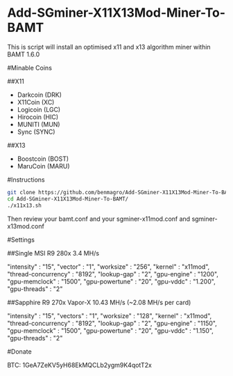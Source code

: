 Add-SGminer-X11X13Mod-Miner-To-BAMT
========================

This is script will install an optimised x11 and x13 algorithm miner within BAMT 1.6.0

#Minable Coins

##X11
- Darkcoin (DRK)
- X11Coin (XC)
- Logicoin (LGC)
- Hirocoin (HIC)
- MUNITI (MUN)
- Sync (SYNC)

##X13
- Boostcoin (BOST)
- MaruCoin (MARU)

#Instructions

```bash
git clone https://github.com/benmagro/Add-SGminer-X11X13Mod-Miner-To-BAMT.git
cd Add-SGminer-X11X13Mod-Miner-To-BAMT/
./x11x13.sh
```

Then review your bamt.conf and your sgminer-x11mod.conf and sgminer-x13mod.conf

#Settings

##Single MSI R9 280x 3.4 MH/s

"intensity" : "15",
"vector" : "1",
"worksize" : "256",
"kernel" : "x11mod",
"thread-concurrency" : "8192",
"lookup-gap" : "2",
"gpu-engine" : "1200",
"gpu-memclock" : "1500",
"gpu-powertune" : "20",
"gpu-vddc" : "1.200",
"gpu-threads" : "2"

##Sapphire R9 270x Vapor-X 10.43 MH/s (~2.08 MH/s per card)

"intensity" : "15",
"vectors" : "1",
"worksize" : "128",
"kernel" : "x11mod",
"thread-concurrency" : "8192",
"lookup-gap" : "2",
"gpu-engine" : "1150",
"gpu-memclock" : "1500",
"gpu-powertune" : "20",
"gpu-vddc" : "1.150",
"gpu-threads" : "2"

#Donate

BTC: 1GeA7ZeKV5yH68EkMQCLb2ygm9K4qotT2x
